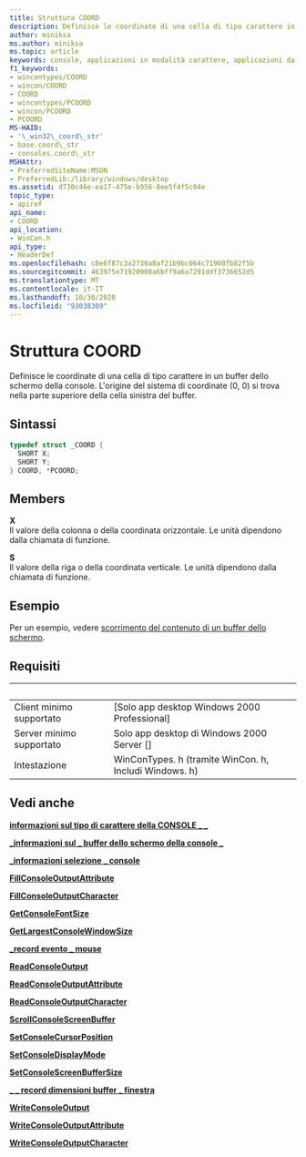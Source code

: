 ```yaml
---
title: Struttura COORD
description: Definisce le coordinate di una cella di tipo carattere in un buffer dello schermo della console.
author: miniksa
ms.author: miniksa
ms.topic: article
keywords: console, applicazioni in modalità carattere, applicazioni da riga di comando, applicazioni di terminale, api della console
f1_keywords:
- wincontypes/COORD
- wincon/COORD
- COORD
- wincontypes/PCOORD
- wincon/PCOORD
- PCOORD
MS-HAID:
- '\_win32\_coord\_str'
- base.coord\_str
- consoles.coord\_str
MSHAttr:
- PreferredSiteName:MSDN
- PreferredLib:/library/windows/desktop
ms.assetid: d730c46e-ea17-475e-b956-8ee5f4f5c04e
topic_type:
- apiref
api_name:
- COORD
api_location:
- WinCon.h
api_type:
- HeaderDef
ms.openlocfilehash: c8e6f87c3a2730a8af21b9bc064c71900fb82f5b
ms.sourcegitcommit: 463975e71920908a6bff9a6a7291ddf3736652d5
ms.translationtype: MT
ms.contentlocale: it-IT
ms.lasthandoff: 10/30/2020
ms.locfileid: "93038309"
---
```

# <a name="coord-structure"></a>Struttura COORD

Definisce le coordinate di una cella di tipo carattere in un buffer dello schermo della console. L'origine del sistema di coordinate (0, 0) si trova nella parte superiore della cella sinistra del buffer.

## <a name="syntax"></a>Sintassi

```C
typedef struct _COORD {
  SHORT X;
  SHORT Y;
} COORD, *PCOORD;
```

## <a name="members"></a>Members

**X**  
Il valore della colonna o della coordinata orizzontale. Le unità dipendono dalla chiamata di funzione.

**S**  
Il valore della riga o della coordinata verticale. Le unità dipendono dalla chiamata di funzione.

## <a name="examples"></a>Esempio

Per un esempio, vedere [scorrimento del contenuto di un buffer dello schermo](scrolling-a-screen-buffer-s-contents.md).

## <a name="requirements"></a>Requisiti

| &nbsp; | &nbsp; |
|-|-|
| Client minimo supportato | \[Solo app desktop Windows 2000 Professional\] |
| Server minimo supportato | Solo app desktop di Windows 2000 Server \[\] |
| Intestazione | WinConTypes. h (tramite WinCon. h, Includi Windows. h) |

## <a name="see-also"></a>Vedi anche

[**informazioni sul tipo di carattere della CONSOLE \_ \_**](console-font-info-str.md)

[**\_informazioni sul \_ buffer dello schermo della console \_**](console-screen-buffer-info-str.md)

[**\_informazioni selezione \_ console**](console-selection-info-str.md)

[**FillConsoleOutputAttribute**](fillconsoleoutputattribute.md)

[**FillConsoleOutputCharacter**](fillconsoleoutputcharacter.md)

[**GetConsoleFontSize**](getconsolefontsize.md)

[**GetLargestConsoleWindowSize**](getlargestconsolewindowsize.md)

[**\_record evento \_ mouse**](mouse-event-record-str.md)

[**ReadConsoleOutput**](readconsoleoutput.md)

[**ReadConsoleOutputAttribute**](readconsoleoutputattribute.md)

[**ReadConsoleOutputCharacter**](readconsoleoutputcharacter.md)

[**ScrollConsoleScreenBuffer**](scrollconsolescreenbuffer.md)

[**SetConsoleCursorPosition**](setconsolecursorposition.md)

[**SetConsoleDisplayMode**](setconsoledisplaymode.md)

[**SetConsoleScreenBufferSize**](setconsolescreenbuffersize.md)

[**\_ \_ record dimensioni buffer \_ finestra**](window-buffer-size-record-str.md)

[**WriteConsoleOutput**](writeconsoleoutput.md)

[**WriteConsoleOutputAttribute**](writeconsoleoutputattribute.md)

[**WriteConsoleOutputCharacter**](writeconsoleoutputcharacter.md)
